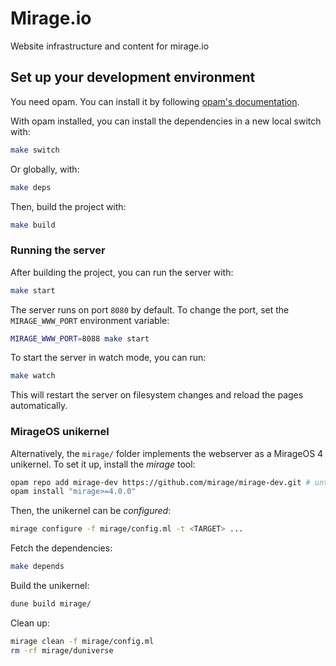 # Mirage.io

Website infrastructure and content for mirage.io

## Set up your development environment

You need opam. You can install it by following [opam's documentation](https://opam.ocaml.org/doc/Install.html).

With opam installed, you can install the dependencies in a new local switch with:

```bash
make switch
```

Or globally, with:

```bash
make deps
```

Then, build the project with:

```bash
make build
```

### Running the server

After building the project, you can run the server with:

```bash
make start
```

The server runs on port `8080` by default. To change the port, set the
`MIRAGE_WWW_PORT` environment variable:

```bash
MIRAGE_WWW_PORT=8088 make start
```

To start the server in watch mode, you can run:

```bash
make watch
```

This will restart the server on filesystem changes and reload the pages automatically.

### MirageOS unikernel

Alternatively, the `mirage/` folder implements the webserver as a MirageOS 4 unikernel.
To set it up, install the _mirage_ tool:

```bash
opam repo add mirage-dev https://github.com/mirage/mirage-dev.git # until MirageOS 4 is released
opam install "mirage>=4.0.0"
```

Then, the unikernel can be _configured_:

```bash
mirage configure -f mirage/config.ml -t <TARGET> ...
```

Fetch the dependencies:

```bash
make depends
```

Build the unikernel:

```bash
dune build mirage/
```

Clean up:

```bash
mirage clean -f mirage/config.ml
rm -rf mirage/duniverse
```
